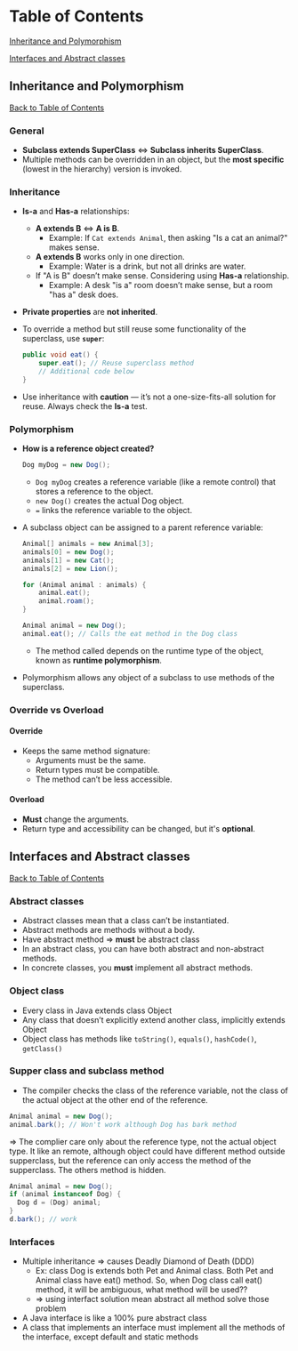 # Table of Contents

[Inheritance and Polymorphism](#inheritance-and-polymorphism)

[Interfaces and Abstract classes](#interfaces-and-abstract-classes)

## Inheritance and Polymorphism

[Back to Table of Contents](#table-of-contents)

### General

- **Subclass extends SuperClass** ⇔ **Subclass inherits SuperClass**.
- Multiple methods can be overridden in an object, but the **most specific** (lowest in the hierarchy) version is invoked.

### Inheritance

- **Is-a** and **Has-a** relationships:
  - **A extends B** ⇔ **A is B**.
    - Example: If `Cat extends Animal`, then asking "Is a cat an animal?" makes sense.
  - **A extends B** works only in one direction.
    - Example: Water is a drink, but not all drinks are water.
  - If "A is B" doesn’t make sense. Considering using **Has-a** relationship.
    - Example: A desk "is a" room doesn’t make sense, but a room "has a" desk does.
- **Private properties** are **not inherited**.
- To override a method but still reuse some functionality of the superclass, use **`super`**:

  ```java
  public void eat() {
      super.eat(); // Reuse superclass method
      // Additional code below
  }
  ```

- Use inheritance with **caution** — it’s not a one-size-fits-all solution for reuse. Always check the **Is-a** test.

### Polymorphism

- **How is a reference object created?**

  ```java
  Dog myDog = new Dog();
  ```

  - `Dog myDog` creates a reference variable (like a remote control) that stores a reference to the object.
  - `new Dog()` creates the actual Dog object.
  - `=` links the reference variable to the object.

- A subclass object can be assigned to a parent reference variable:

  ```java
  Animal[] animals = new Animal[3];
  animals[0] = new Dog();
  animals[1] = new Cat();
  animals[2] = new Lion();

  for (Animal animal : animals) {
      animal.eat();
      animal.roam();
  }
  ```

  ```java
  Animal animal = new Dog();
  animal.eat(); // Calls the eat method in the Dog class
  ```

  - The method called depends on the runtime type of the object, known as **runtime polymorphism**.

- Polymorphism allows any object of a subclass to use methods of the superclass.

### Override vs Overload

#### Override

- Keeps the same method signature:
  - Arguments must be the same.
  - Return types must be compatible.
  - The method can’t be less accessible.

#### Overload

- **Must** change the arguments.
- Return type and accessibility can be changed, but it's **optional**.

## Interfaces and Abstract classes

[Back to Table of Contents](#table-of-contents)

### Abstract classes

- Abstract classes mean that a class can’t be instantiated.
- Abstract methods are methods without a body.
- Have abstract method => **must** be abstract class
- In an abstract class, you can have both abstract and non-abstract methods.
- In concrete classes, you **must** implement all abstract methods.

### Object class

- Every class in Java extends class Object
- Any class that doesn’t explicitly extend another
  class, implicitly extends Object
- Object class has methods like `toString()`, `equals()`, `hashCode()`, `getClass()`

### Supper class and subclass method

- The compiler checks the class of the reference variable, not the class of the actual object at the other end of the reference.

```java
Animal animal = new Dog();
animal.bark(); // Won't work although Dog has bark method
```

=> The complier care only about the reference type, not the actual object type. It like an remote, although object could have different method outside supperclass, but the reference can only access the method of the supperclass. The others method is hidden.

```java
Animal animal = new Dog();
if (animal instanceof Dog) {
  Dog d = (Dog) animal;
}
d.bark(); // work
```

### Interfaces

- Multiple inheritance => causes Deadly Diamond of Death (DDD)
  - Ex: class Dog is extends both Pet and Animal class. Both Pet and Animal class have eat() method. So, when Dog class call eat() method, it will be ambiguous, what method will be used??
  - => using interfact solution mean abstract all method solve those problem
- A Java interface is like a 100% pure abstract class
- A class that implements an interface must implement all the methods of the interface, except default and static methods

